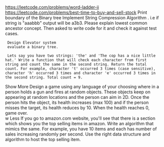 https://leetcode.com/problems/word-ladder-ii
https://leetcode.com/problems/best-time-to-buy-and-sell-stock 
Print boundary of the Binary tree
Implement String Compression Algorithm . i.e if string is "aaabbb" output will be a3b3.
Please explain lowest common ancestor concept. Then asked to write code for it and check it
     against test cases.

     Design Elevator system
     evaluate a binary tree.

     Lets say you have two strings: 'the' and 'The cop has a nice little hat.' Write a function that will check each character from first string and count the same in the second string. Return the total count. For example, character 't' occurred 3 times (case sensitive), character 'h' occurred 3 times and character 'e' occurred 3 times in the second string. Total count = 9.  

Show More
Design a game using any language of your choosing where in a person holds a gun and fires at random objects. These objects keep on appearing at random locations and the person can aim in 2D. Once the person hits the object, its health increases (max 100) and if the person misses the target, its health reduces by 10. When the health reaches 0, game over.  
w Less
If you go to amazon.com website, you'll see that there is a section which shows you the top selling items in amazon. Write an algorithm that mimics the same. For example, you have 10 items and each has number of sales increasing randomly per second. Use the right data structure and algorithm to host the top selling item.  